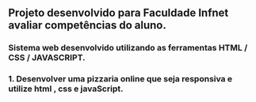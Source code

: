 ## Projeto desenvolvido para Faculdade Infnet avaliar competências do aluno.  
### Sistema web desenvolvido utilizando as ferramentas HTML / CSS / JAVASCRIPT.  
### 1. Desenvolver uma pizzaria online que seja responsiva e utilize html , css e javaScript.

